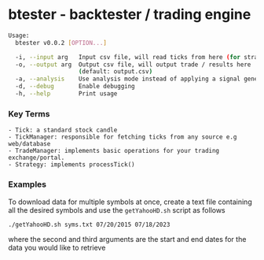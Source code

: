 # btester - backtester / trading engine

```bash
Usage:
  btester v0.0.2 [OPTION...]

  -i, --input arg   Input csv file, will read ticks from here (for strategy mode), csv file containing symbol data locations for analysis mode
  -o, --output arg  Output csv file, will output trade / results here
                    (default: output.csv)
  -a, --analysis    Use analysis mode instead of applying a signal generating strategy to the data
  -d, --debug       Enable debugging
  -h, --help        Print usage
 ```

### Key Terms
    - Tick: a standard stock candle
    - TickManager: responsible for fetching ticks from any source e.g web/database
    - TradeManager: implements basic operations for your trading exchange/portal.
    - Strategy: implements processTick()

### Examples

To download data for multiple symbols at once, create a text file containing all the desired symbols and use the `getYahooHD.sh` script as follows

```bash
./getYahooHD.sh syms.txt 07/20/2015 07/18/2023
```

where the second and third arguments are the start and end dates for the data you would like to retrieve